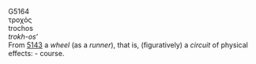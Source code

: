 <body>
  <p>G5164<br>  τροχός  <br> trochos  <br><i>trokh-os‘ </i><br>From <a href="g5143.htm">5143</a>  a <i>wheel</i> (as a <i>runner</i>), that is, (figuratively) a <i>circuit</i> of physical effects: - course.<br></p>
 </body>